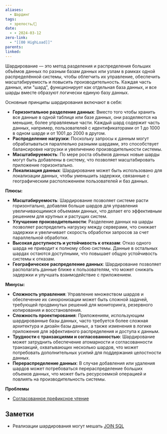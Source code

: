 ```yaml
---
aliases:
  - Шардинг
tags:
  - зрелость/🌱
date:
  - - 2024-03-12
zero-link:
  - "[[00 HighLoad]]"
parents: 
linked:
---
```

Шардирование — это метод разделения и распределения больших объёмов данных по разным базам данных или узлам в рамках одной распределённой системы, чтобы облегчить их управление, обеспечить масштабируемость и повысить производительность. Каждая часть данных, или "шард", функционирует как отдельная база данных, и все шарды вместе образуют логически единую базу данных.

Основные принципы шардирования включают в себя:
- **Горизонтальное разделение данных**: Вместо того чтобы хранить все данные в одной таблице или базе данных, они разделяются на меньшие, более управляемые части. Каждый шард содержит часть данных, например, пользователей с идентификаторами от 1 до 1000 в одном шарде и от 1001 до 2000 в другом.
- **Распределение нагрузки**: Поскольку запросы к данным могут обрабатываться параллельно разными шардами, это способствует балансировке нагрузки и увеличению производительности системы.
- **Масштабируемость**: По мере роста объёмов данных новые шарды могут быть добавлены в систему, что позволяет масштабировать приложение горизонтально.
- **Локализация данных**: Шардирование может быть использовано для локализации данных, чтобы уменьшить задержки, связанные с географическим расположением пользователей и баз данных.

**Плюсы:**
- **Масштабируемость**: Шардирование позволяет системе расти горизонтально, добавляя больше шардов для управления увеличивающимися объемами данных, что делает его эффективным решением для крупных и растущих систем.
- **Улучшение производительности**: Разделение данных на шарды позволяет распределить нагрузку между серверами, что снижает задержки и увеличивает скорость обработки запросов за счет параллельной обработки.
- **Высокая доступность и устойчивость к отказам**: Отказ одного шарда не приводит к полному сбою системы. Данные в остальных шардах остаются доступными, что повышает общую устойчивость системы к отказам.
- **Географическое распределение данных**: Шардирование позволяет располагать данные ближе к пользователям, что может снижать задержки и улучшать взаимодействие с приложением.

**Минусы:**
- **Сложность управления**: Управление множеством шардов и обеспечение их синхронизации может быть сложной задачей, требующей продвинутых решений для мониторинга, резервного копирования и восстановления.
- **Сложность проектирования**: Приложениям, использующим шардированные базы данных, часто требуется более сложная архитектура и дизайн базы данных, а также изменения в логике приложения для эффективного распределения и доступа к данным.
- **Трудности с транзакциями и согласованностью**: Шардирование может затруднить обеспечение атомарности и согласованности транзакций, охватывающих несколько шардов, что может потребовать дополнительных усилий для поддержания целостности данных.
- **Перераспределение данных**: В случае добавления или удаления шардов может потребоваться перераспределение больших объемов данных, что может быть ресурсоемкой операцией и повлиять на производительность системы.

**Проблемы**
- [Согласованное префиксное чтение](Согласованное%20префиксное%20чтение.md)

## Заметки
- Реализации шардирования могут мешать [JOIN SQL](JOIN%20SQL.md)